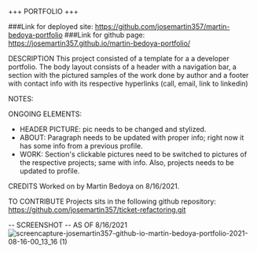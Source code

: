+++ PORTFOLIO +++

###Link for deployed site: https://github.com/josemartin357/martin-bedoya-portfolio
###Link for github page: https://josemartin357.github.io/martin-bedoya-portfolio/

DESCRIPTION
This project consisted of a template for a a developer portfolio. The body layout consists of a header with a navigation bar, a section with the pictured samples of the work done by author and a footer with contact info with its respective hyperlinks (call, email, link to linkedin)

NOTES:

ONGOING ELEMENTS:
- HEADER PICTURE: pic needs to be changed and stylized.
- ABOUT: Paragraph needs to be updated with proper info; right now it has some info from a previous profile.
- WORK: Section's clickable pictures need to be switched to pictures of the respective projects; same with info. Also, projects needs to be updated to profile.

CREDITS
Worked on by Martin Bedoya on 8/16/2021.

TO CONTRIBUTE
Projects sits in the following github repository: https://github.com/josemartin357/ticket-refactoring.git


-- SCREENSHOT -- AS OF 8/16/2021
![screencapture-josemartin357-github-io-martin-bedoya-portfolio-2021-08-16-00_13_16 (1)](https://user-images.githubusercontent.com/83382332/129514457-fcceb29c-bbd8-4838-a15c-7bd162d2790d.png)

